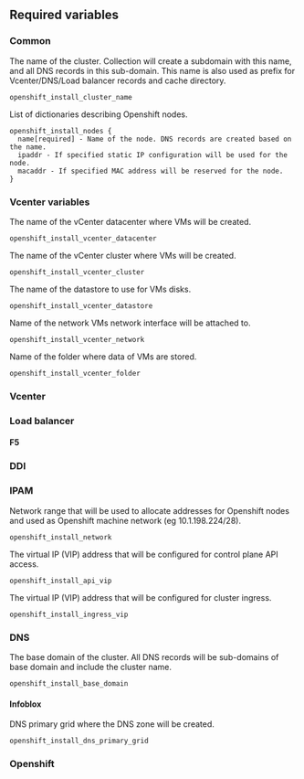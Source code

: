 ## Required variables

### Common

The name of the cluster. Collection will create a subdomain with this name, and all DNS records in this sub-domain.
This name is also used as prefix for Vcenter/DNS/Load balancer records and cache directory.
```
openshift_install_cluster_name
```

List of dictionaries describing Openshift nodes.
```
openshift_install_nodes {
  name[required] - Name of the node. DNS records are created based on the name.
  ipaddr - If specified static IP configuration will be used for the node.
  macaddr - If specified MAC address will be reserved for the node.
}
```

### Vcenter variables

The name of the vCenter datacenter where VMs will be created.
```
openshift_install_vcenter_datacenter
```

The name of the vCenter cluster where VMs will be created.
```
openshift_install_vcenter_cluster
```

The name of the datastore to use for VMs disks.
```
openshift_install_vcenter_datastore
```

Name of the network VMs network interface will be attached to.
```
openshift_install_vcenter_network
```

Name of the folder where data of VMs are stored.
```
openshift_install_vcenter_folder
```

### Vcenter
### Load balancer
#### F5
### DDI

### IPAM

Network range that will be used to allocate addresses for Openshift nodes and used as Openshift machine network (eg 10.1.198.224/28).
```
openshift_install_network
```

The virtual IP (VIP) address that will be configured for control plane API access.
```
openshift_install_api_vip
```

The virtual IP (VIP) address that will be configured for cluster ingress.
```
openshift_install_ingress_vip
```

### DNS

The base domain of the cluster. All DNS records will be sub-domains of base domain and include the cluster name.
```
openshift_install_base_domain
```

#### Infoblox

DNS primary grid where the DNS zone will be created.
```
openshift_install_dns_primary_grid
```

### Openshift
